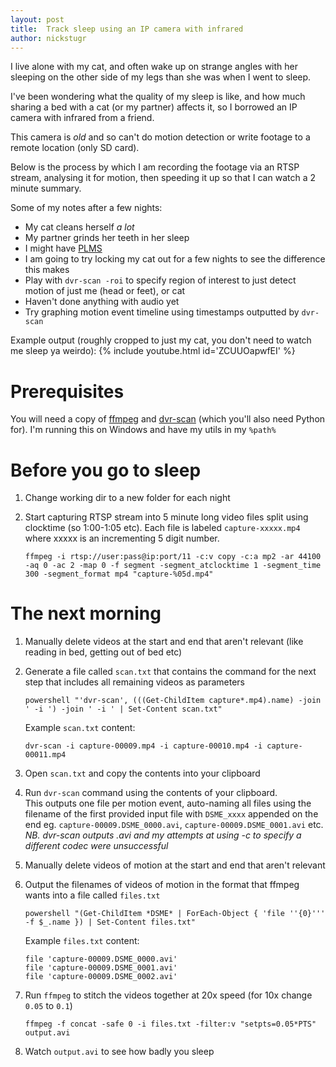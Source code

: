 ```yaml
---
layout: post
title:  Track sleep using an IP camera with infrared
author: nickstugr
---
```


I live alone with my cat, and often wake up on strange angles with her sleeping on the other side of my legs than she was when I went to sleep.

I've been wondering what the quality of my sleep is like, and how much sharing a bed with a cat (or my partner) affects it, so I borrowed an IP camera with infrared from a friend.

This camera is _old_ and so can't do motion detection or write footage to a remote location (only SD card).

Below is the process by which I am recording the footage via an RTSP stream, analysing it for motion, then speeding it up so that I can watch a 2 minute summary.

Some of my notes after a few nights:

- My cat cleans herself _a lot_
- My partner grinds her teeth in her sleep
- I might have [PLMS](http://sleepeducation.org/sleep-disorders-by-category/sleep-movement-disorders/periodic-limb-movements/overview-facts)
- I am going to try locking my cat out for a few nights to see the difference this makes
- Play with `dvr-scan -roi` to specify region of interest to just detect motion of just me (head or feet), or cat
- Haven't done anything with audio yet
- Try graphing motion event timeline using timestamps outputted by `dvr-scan`

Example output (roughly cropped to just my cat, you don't need to watch me sleep ya weirdo):
{% include youtube.html id='ZCUUOapwfEI' %}

# Prerequisites

You will need a copy of [ffmpeg](https://ffmpeg.org/) and [dvr-scan](https://dvr-scan.readthedocs.io/) (which you'll also need Python for). I'm running this on Windows and have my utils in my `%path%`

# Before you go to sleep

1. Change working dir to a new folder for each night
1. Start capturing RTSP stream into 5 minute long video files split using clocktime (so 1:00-1:05 etc). Each file is labeled `capture-xxxxx.mp4` where xxxxx is an incrementing 5 digit number.

    ```
    ffmpeg -i rtsp://user:pass@ip:port/11 -c:v copy -c:a mp2 -ar 44100 -aq 0 -ac 2 -map 0 -f segment -segment_atclocktime 1 -segment_time 300 -segment_format mp4 "capture-%05d.mp4"
    ```

# The next morning

1. Manually delete videos at the start and end that aren't relevant (like reading in bed, getting out of bed etc)
1. Generate a file called `scan.txt` that contains the command for the next step that includes all remaining videos as parameters
   
    ```
    powershell "'dvr-scan', (((Get-ChildItem capture*.mp4).name) -join ' -i ') -join ' -i ' | Set-Content scan.txt"
    ```
    Example `scan.txt` content:
    ```
    dvr-scan -i capture-00009.mp4 -i capture-00010.mp4 -i capture-00011.mp4
    ```
1. Open `scan.txt` and copy the contents into your clipboard
1. Run `dvr-scan` command using the contents of your clipboard.\
    This outputs one file per motion event, auto-naming all files using the filename of the first provided input file with `DSME_xxxx` appended on the end eg. `capture-00009.DSME_0000.avi`, `capture-00009.DSME_0001.avi` etc.\
    _NB. dvr-scan outputs .avi and my attempts at using -c to specify a different codec were unsuccessful_
1. Manually delete videos of motion at the start and end that aren't relevant
1. Output the filenames of videos of motion in the format that ffmpeg wants into a file called `files.txt`

    ```
    powershell "(Get-ChildItem *DSME* | ForEach-Object { 'file ''{0}''' -f $_.name }) | Set-Content files.txt"
    ```
    Example `files.txt` content:
    ```
    file 'capture-00009.DSME_0000.avi'
    file 'capture-00009.DSME_0001.avi'
    file 'capture-00009.DSME_0002.avi'
    ```
1. Run `ffmpeg` to stitch the videos together at 20x speed (for 10x change `0.05` to `0.1`)

    ```
    ffmpeg -f concat -safe 0 -i files.txt -filter:v "setpts=0.05*PTS" output.avi
    ```
1. Watch `output.avi` to see how badly you sleep
